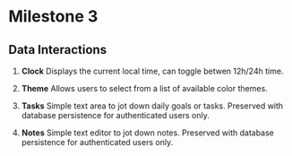 # Milestone 3

## **Data Interactions**  
1. **Clock**  Displays the current local time, can toggle betwen 12h/24h time.  

2. **Theme**  Allows users to select from a list of available color themes.  

3. **Tasks** Simple text area to jot down daily goals or tasks. Preserved with database persistence for authenticated users only.  

4. **Notes**  Simple text editor to jot down notes. Preserved with database persistence for authenticated users only.  